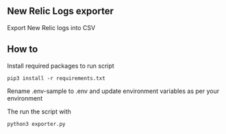 ## New Relic Logs exporter

Export New Relic logs into CSV

## How to 

Install required packages to run script

`pip3 install -r requirements.txt`

Rename .env-sample to .env and update environment variables as per your environment

The run the script with 

`python3 exporter.py`
